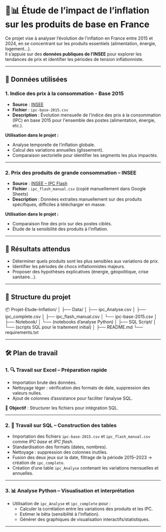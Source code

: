 # 🛒📊 Étude de l’impact de l’inflation sur les produits de base en France

Ce projet vise à analyser l’évolution de l'inflation en France entre 2015 et 2024, en se concentrant sur les produits essentiels (alimentation, énergie, logement...).  
Il s’appuie sur des **données publiques de l’INSEE** pour explorer les tendances de prix et identifier les périodes de tension inflationniste.

---

## 🧰 Données utilisées

### 1. Indice des prix à la consommation - Base 2015
- **Source** : [INSEE ](https://www.data.gouv.fr/fr/datasets/indice-des-prix-a-la-consommation-base-2015-ensemble-des-menages-france/#/resources)
- **Fichier** : `ipc-base-2015.csv`
- **Description** : Évolution mensuelle de l’indice des prix à la consommation (IPC) en base 2015 pour l'ensemble des postes (alimentation, énergie, etc.).

**Utilisation dans le projet :**
- Analyse temporelle de l’inflation globale.
- Calcul des variations annuelles (glissement).
- Comparaison sectorielle pour identifier les segments les plus impactés.

---

### 2. Prix des produits de grande consommation – INSEE
- **Source** : [INSEE – IPC Flash](https://www.insee.fr/fr/statistiques/7766527#tableau-ipgd-g2-fr)
- **Fichier** : `ipc_flash_manual.csv` (copié manuellement dans Google Sheets)
- **Description** : Données extraites manuellement sur des produits spécifiques, difficiles à télécharger en masse.

**Utilisation dans le projet :**
- Comparaison fine des prix sur des postes ciblés.
- Étude de la sensibilité des produits à l’inflation.

---

## 🧠 Résultats attendus

- Déterminer quels produits sont les plus sensibles aux variations de prix.
- Identifier les périodes de chocs inflationnistes majeurs.
- Proposer des hypothèses explicatives (énergie, géopolitique, crise sanitaire…).

---

## 📁 Structure du projet

📦 Projet-Etude-Inflation/
│
├── Data/
│   ├── ipc_Analyse.csv
│   ├── ipc_complete.csv
│   ├── ipc_flash_manual.csv
│   └── ipc-base-2015.csv
│
├── Notebook/
│   └── (notebooks d’analyse Python)
│
├── SQL Script/
│   └── (scripts SQL pour le traitement initial)
│
├── README.md
└── requirements.txt


---

## 🛠️ Plan de travail

### 1. 🔍 Travail sur Excel – Préparation rapide
- Importation brute des données.
- Nettoyage léger : vérification des formats de date, suppression des valeurs nulles.
- Ajout de colonnes d’assistance pour faciliter l’analyse SQL.

🎯 **Objectif** : Structurer les fichiers pour intégration SQL.

---

### 2. 🧮 Travail sur SQL – Construction des tables
- Importation des fichiers `ipc-base-2015.csv` et `ipc_flash_manual.csv` comme *IPC base* et *IPC flash*.
- Standardisation des formats (dates, nombres).
- Nettoyage : suppression des colonnes inutiles.
- Fusion des deux jeux sur la date, filtrage de la période 2015–2023 → création de `ipc_complete`.
- Création d’une table `ipc_Analyse` contenant les variations mensuelles et annuelles.

---

### 3. 📊 Analyse Python – Visualisation et interprétation
- Utilisation de `ipc_Analyse` et `ipc_complete` pour :
  - Calculer la corrélation entre les variations des produits et les IPC.
  - Estimer le bêta (sensibilité à l’inflation).
  - Générer des graphiques de visualisation interactifs/statistiques.

---
